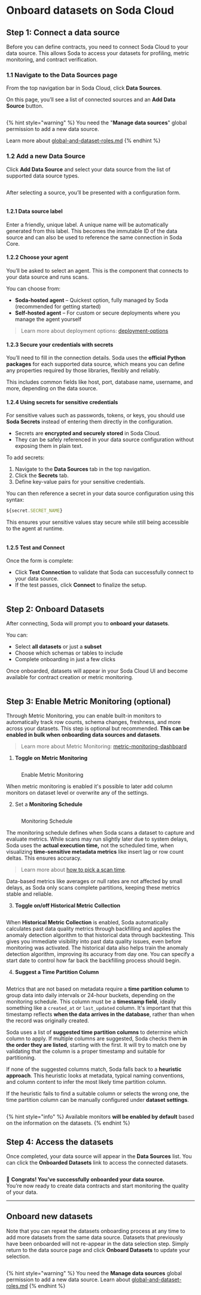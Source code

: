 # Onboard datasets on Soda Cloud

## Step 1: Connect a data source

Before you can define contracts, you need to connect Soda Cloud to your data source. This allows Soda to access your datasets for profiling, metric monitoring, and contract verification.

### 1.1 Navigate to the Data Sources page

From the top navigation bar in Soda Cloud, click **Data Sources**.

On this page, you’ll see a list of connected sources and an **Add Data Source** button.

<figure><img src="../.gitbook/assets/onboarding.png" alt=""><figcaption></figcaption></figure>

{% hint style="warning" %}
You need the "**Manage data sources**" global permission to add a new data source.

Learn more about [global-and-dataset-roles.md](../organization-and-admin-settings/global-and-dataset-roles.md "mention")
{% endhint %}

### 1.2 Add a new Data Source

Click **Add Data Source** and select your data source from the list of supported data source types.

<figure><img src="../.gitbook/assets/Screenshot 2025-05-20 at 2.51.21 PM.png" alt=""><figcaption></figcaption></figure>

After selecting a source, you’ll be presented with a configuration form.

<figure><img src="../.gitbook/assets/Screenshot 2025-05-20 at 2.51.27 PM.png" alt=""><figcaption></figcaption></figure>

#### **1.2.1 Data source label**

Enter a friendly, unique label. A unique name will be automatically generated from this label. This becomes the immutable ID of the data source and can also be used to reference the same connection in Soda Core.

#### **1.2.2 Choose your agent**

You’ll be asked to select an agent. This is the component that connects to your data source and runs scans.

You can choose from:

* **Soda-hosted agent** – Quickest option, fully managed by Soda (recommended for getting started)
* **Self-hosted agent** – For custom or secure deployments where you manage the agent yourself

> Learn more about deployment options: [deployment-options](../deployment-options/ "mention")

#### **1.2.3 Secure your credentials with secrets**

You’ll need to fill in the connection details. Soda uses the **official Python packages** for each supported data source, which means you can define any properties required by those libraries, flexibly and reliably.

This includes common fields like host, port, database name, username, and more, depending on the data source.

#### **1.2.4 Using secrets for sensitive credentials**

For sensitive values such as passwords, tokens, or keys, you should use **Soda Secrets** instead of entering them directly in the configuration.

* Secrets are **encrypted and securely stored** in Soda Cloud.
* They can be safely referenced in your data source configuration without exposing them in plain text.

To add secrets:

1. Navigate to the **Data Sources** tab in the top navigation.
2. Click the **Secrets** tab.
3. Define key-value pairs for your sensitive credentials.

You can then reference a secret in your data source configuration using this syntax:

```javascript
${secret.SECRET_NAME}
```

This ensures your sensitive values stay secure while still being accessible to the agent at runtime.

<figure><img src="../.gitbook/assets/Screenshot 2025-05-20 at 2.53.18 PM.png" alt=""><figcaption></figcaption></figure>

#### **1.2.5 Test and Connect**

Once the form is complete:

* Click **Test Connection** to validate that Soda can successfully connect to your data source.
* If the test passes, click **Connect** to finalize the setup.

<figure><img src="../.gitbook/assets/Screenshot 2025-05-20 at 2.53.53 PM (1).png" alt=""><figcaption></figcaption></figure>

## Step 2: Onboard Datasets

After connecting, Soda will prompt you to **onboard your datasets**.

You can:

* Select **all datasets** or just a **subset**
* Choose which schemas or tables to include
* Complete onboarding in just a few clicks

Once onboarded, datasets will appear in your Soda Cloud UI and become available for contract creation or metric monitoring.

<figure><img src="../.gitbook/assets/Screenshot 2025-05-20 at 2.54.10 PM.png" alt=""><figcaption></figcaption></figure>

## Step 3: Enable Metric Monitoring (optional)

Through Metric Monitoring, you can enable built-in monitors to automatically track row counts, schema changes, freshness, and more across your datasets. This step is optional but recommended. **This can be enabled in bulk when onboarding data sources and datasets**.

> Learn more about Metric Monitoring: [metric-monitoring-dashboard](../data-observability/metric-monitoring-dashboard/ "mention")

1. **Toggle on Metric Monitoring**

<figure><img src="../.gitbook/assets/enable_metric_monitoring (1).gif" alt=""><figcaption><p>Enable Metric Monitoring</p></figcaption></figure>

When metric monitoring is enabled it's possible to later add column monitors on dataset level or overwrite any of the settings.

2. Set a **Monitoring Schedule**

<figure><img src="../.gitbook/assets/image (25).png" alt=""><figcaption><p>Monitoring Schedule</p></figcaption></figure>

The monitoring schedule defines when Soda scans a dataset to capture and evaluate metrics. While scans may run slightly later due to system delays, Soda uses the **actual execution time,** not the scheduled time, when visualizing **time-sensitive metadata metrics** like insert lag or row count deltas. This ensures accuracy.

> Learn more about [how to pick a scan time](scan-time-and-scan-time-strategy.md).

Data-based metrics like averages or null rates are not affected by small delays, as Soda only scans complete partitions, keeping these metrics stable and reliable.



3. **Toggle on/off Historical Metric Collection**

<figure><img src="../.gitbook/assets/historical_metric_collection (1).gif" alt=""><figcaption></figcaption></figure>

When **Historical Metric Collection** is enabled, Soda automatically calculates past data quality metrics through backfilling and applies the anomaly detection algorithm to that historical data through backtesting. This gives you immediate visibility into past data quality issues, even before monitoring was activated. The historical data also helps train the anomaly detection algorithm, improving its accuracy from day one. You can specify a start date to control how far back the backfilling process should begin.

4. **Suggest a Time Partition Column**

<figure><img src="../.gitbook/assets/Captura de pantalla 2025-06-05 142410.png" alt=""><figcaption></figcaption></figure>

Metrics that are not based on metadata require a **time partition column** to group data into daily intervals or 24-hour buckets, depending on the monitoring schedule. This column must be a **timestamp field**, ideally something like a `created_at` or `last_updated` column. It's important that this timestamp reflects **when the data arrives in the database**, rather than when the record was originally created.

Soda uses a list of **suggested time partition columns** to determine which column to apply. If multiple columns are suggested, Soda checks them **in the order they are listed**, starting with the first. It will try to match one by validating that the column is a proper timestamp and suitable for partitioning.

If none of the suggested columns match, Soda falls back to a **heuristic approach**. This heuristic looks at metadata, typical naming conventions, and column content to infer the most likely time partition column.

If the heuristic fails to find a suitable column or selects the wrong one, the time partition column can be manually configured under **dataset settings**.

<figure><img src="../.gitbook/assets/Screenshot 2025-06-05 at 22.03.05.png" alt=""><figcaption></figcaption></figure>

{% hint style="info" %}
Available monitors **will be enabled by default** based on the information on the datasets.
{% endhint %}

## Step 4: Access the datasets

Once completed, your data source will appear in the **Data Sources** list. You can click the **Onboarded Datasets** link to access the connected datasets.

<figure><img src="../.gitbook/assets/Screenshot 2025-05-20 at 2.54.55 PM.png" alt=""><figcaption></figcaption></figure>

🎉 **Congrats! You’ve successfully onboarded your data source.**\
You’re now ready to create data contracts and start monitoring the quality of your data.

***

## Onboard new datasets

Note that you can repeat the datasets onboarding process at any time to add more datasets from the same data source. Datasets that previously have been onboarded will not re-appear in the data selection step. Simply return to the data source page and click **Onboard Datasets** to update your selection.

<figure><img src="../.gitbook/assets/Screenshot 2025-05-20 at 2.49.41 PM.png" alt=""><figcaption></figcaption></figure>

{% hint style="warning" %}
You need the **Manage data sources** global permission to add a new data source. Learn about [global-and-dataset-roles.md](../organization-and-admin-settings/global-and-dataset-roles.md "mention")
{% endhint %}
